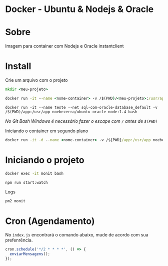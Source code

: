 # Docker - Ubuntu & Nodejs & Oracle

# Sobre

Imagem para container com Nodejs e Oracle instantclient

# Install

Crie um arquivo com o projeto

```cmd
mkdir <meu-projeto>
```

```cmd
docker run -it --name <nome-container> -v /$(PWD)/<meu-projeto>:/usr/app noebezerra/ubuntu-oracle-node:1.4 bash
```

```
docker run -it --name teste --net sql-com-oracle-database_default -v /$(PWD)/app:/usr/app noebezerra/ubuntu-oracle-node:1.4 bash
```

_No Git Bash Windows é necessário fazer o escape com `/` antes de `$(PWD)`_

Iniciando o container em segundo plano

```cmd
docker run -it -d --name <nome-container> -v /${PWD}/app:/usr/app noebezerra/ubuntu-oracle-node:1.5
```

# Iniciando o projeto

```cmd
docker exec -it monit bash
```

```
npm run start:watch
```

Logs

```cmd
pm2 monit
```

# Cron (Agendamento)

No `index.js` encontrará o comando abaixo, mude de acordo com sua prefenrência.

```js
cron.schedule('*/2 * * * *', () => {
  enviarMensagens();
});
```
